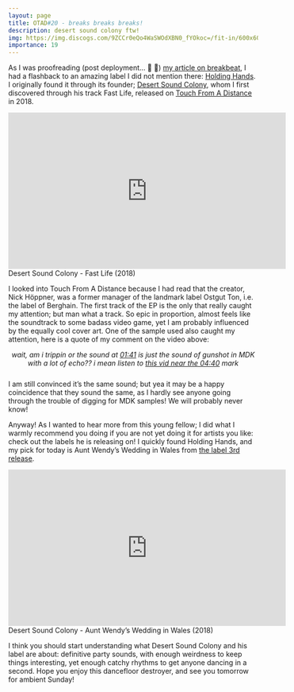```yaml
---
layout: page
title: OTAD#20 - breaks breaks breaks!
description: desert sound colony ftw!
img: https://img.discogs.com/9ZCCr0eQo4WaSWOdXBN0_fYOkoc=/fit-in/600x600/filters:strip_icc():format(jpeg):mode_rgb():quality(90)/discogs-images/R-12462734-1536501667-6841.jpeg.jpg
importance: 19
---
```


As I was proofreading (post deployment… :slightly_smiling_face: :gun:) [my article on breakbeat](https://naifrec.github.io/music/6_otad/), I had a flashback to an amazing label I did not mention there: [Holding Hands](https://holdinghandsrecords.bandcamp.com/). I originally found it through its founder; [Desert Sound Colony](https://www.fluxmusic.net/an-interview-with-desert-sound-colony/), whom I first discovered through his track Fast Life, released on [Touch From A Distance](https://touchfromadistance.bandcamp.com/) in 2018.

<div align="center">
    <iframe width="560" height="315" src="https://www.youtube.com/embed/hWQr7Q3OgEU" frameborder="0" allow="accelerometer; autoplay; encrypted-media; gyroscope; picture-in-picture" allowfullscreen></iframe>
</div>

<div class="caption">
    Desert Sound Colony - Fast Life (2018)
</div>

I looked into Touch From A Distance because I had read that the creator, Nick Höppner, was a former manager of the landmark label Ostgut Ton, i.e. the label of Berghain. The first track of the EP is the only that really caught my attention; but man what a track. So epic in proportion, almost feels like the soundtrack to some badass video game, yet I am probably influenced by the equally cool cover art. One of the sample used also caught my attention, here is a quote of my comment on the video above:

<div style="text-align: center; font-style: italic; margin-bottom: 25px">
    wait, am i trippin or the sound at <a href="https://www.youtube.com/watch?v=hWQr7Q3OgEU&t=101s">01:41</a> is just the sound of gunshot in MDK with a lot of echo?? i mean listen to <a href="https://www.youtube.com/watch?v=hWQr7Q3OgEU&t=280s">this vid near the 04:40</a> mark
</div>

I am still convinced it’s the same sound; but yea it may be a happy coincidence that they sound the same, as I hardly see anyone going through the trouble of digging for MDK samples! We will probably never know!

Anyway! As I wanted to hear more from this young fellow; I did what I warmly recommend you doing if you are not yet doing it for artists you like: check out the labels he is releasing on! I quickly found Holding Hands, and my pick for today is Aunt Wendy’s Wedding in Wales from [the label 3rd release](https://desertsoundcolony.bandcamp.com/album/003-aunt-wendys-wedding-in-wales-i-c-jangles).

<div align="center">
    <iframe width="560" height="315" src="https://www.youtube.com/embed/2YhV_RORdbo" frameborder="0" allow="accelerometer; autoplay; encrypted-media; gyroscope; picture-in-picture" allowfullscreen></iframe>
</div>

<div class="caption">
    Desert Sound Colony - Aunt Wendy’s Wedding in Wales (2018)
</div>

I think you should start understanding what Desert Sound Colony and his label are about: definitive party sounds, with enough weirdness to keep things interesting, yet enough catchy rhythms to get anyone dancing in a second. Hope you enjoy this dancefloor destroyer, and see you tomorrow for ambient Sunday!
